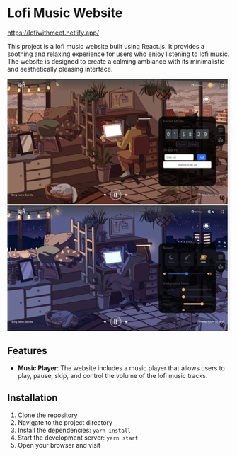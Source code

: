 # Lofi Music Website
https://lofiwithmeet.netlify.app/

This project is a lofi music website built using React.js. It provides a soothing and relaxing experience for users who enjoy listening to lofi music. The website is designed to create a calming ambiance with its minimalistic and aesthetically pleasing interface.

![Alt text](public/assets/imageDemo/demo1.png)
![Alt text](public/assets/imageDemo/demo2.png)


## Features

- **Music Player**: The website includes a music player that allows users to play, pause, skip, and control the volume of the lofi music tracks.

## Installation

1. Clone the repository
2. Navigate to the project directory
3. Install the dependencies: `yarn install`
4. Start the development server: `yarn start`
5. Open your browser and visit
